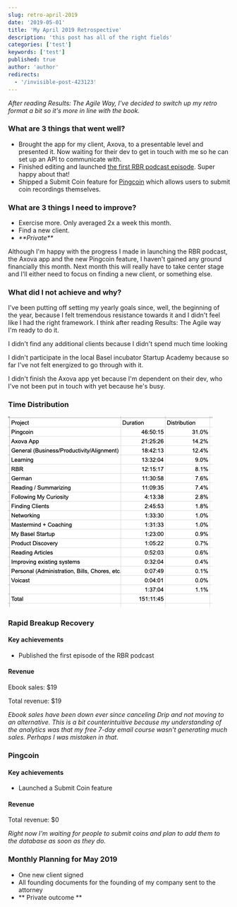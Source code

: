 ```yaml
---
slug: retro-april-2019
date: '2019-05-01'
title: 'My April 2019 Retrospective'
description: 'this post has all of the right fields'
categories: ['test']
keywords: ['test']
published: true
author: 'author'
redirects:
  - '/invisible-post-423123'
---
```


_After reading Results: The Agile Way, I've decided to switch up my retro format a bit so it's more in line with the book._

### What are 3 things that went well?

- Brought the app for my client, Axova, to a presentable level and presented it. Now waiting for their dev to get in touch with me so he can set up an API to communicate with.
- Finished editing and launched [the first RBR podcast episode](https://www.buzzsprout.com/279895). Super happy about that!
- Shipped a Submit Coin feature for [Pingcoin](http://jessems.com/current-projects/) which allows users to submit coin recordings themselves.

### What are 3 things I need to improve?

- Exercise more. Only averaged 2x a week this month.
- Find a new client.
- _\*\*Private\*\*_

Although I'm happy with the progress I made in launching the RBR podcast, the Axova app and the new Pingcoin feature, I haven't gained any ground financially this month. Next month this will really have to take center stage and I'll either need to focus on finding a new client, or something else.

### What did I not achieve and why?

I've been putting off setting my yearly goals since, well, the beginning of the year, because I felt tremendous resistance towards it and I didn't feel like I had the right framework. I think after reading Results: The Agile way I'm ready to do it.

I didn't find any additional clients because I didn't spend much time looking

I didn't participate in the local Basel incubator Startup Academy because so far I've not felt energized to go through with it.

I didn't finish the Axova app yet because I'm dependent on their dev, who I've not been put in touch with yet because he's busy.

### Time Distribution

![image.png](./images/image.png)

### Rapid Breakup Recovery

#### Key achievements

- Published the first episode of the RBR podcast

#### Revenue

Ebook sales: \$19

Total revenue: \$19

_Ebook sales have been down ever since canceling Drip and not moving to an alternative. This is a bit counterintuitive because my understanding of the analytics was that my free 7-day email course wasn't generating much sales. Perhaps I was mistaken in that._

### Pingcoin

#### Key achievements

- Launched a Submit Coin feature

#### Revenue

Total revenue: \$0

_Right now I'm waiting for people to submit coins and plan to add them to the database as soon as they do._

### Monthly Planning for May 2019

- One new client signed
- All founding documents for the founding of my company sent to the attorney
- \*\* Private outcome \*\*

